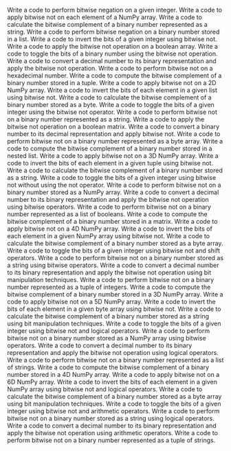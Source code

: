 Write a code to perform bitwise negation on a given integer.
Write a code to apply bitwise not on each element of a NumPy array.
Write a code to calculate the bitwise complement of a binary number represented as a string.
Write a code to perform bitwise negation on a binary number stored in a list.
Write a code to invert the bits of a given integer using bitwise not.
Write a code to apply the bitwise not operation on a boolean array.
Write a code to toggle the bits of a binary number using the bitwise not operation.
Write a code to convert a decimal number to its binary representation and apply the bitwise not operation.
Write a code to perform bitwise not on a hexadecimal number.
Write a code to compute the bitwise complement of a binary number stored in a tuple.
Write a code to apply bitwise not on a 2D NumPy array.
Write a code to invert the bits of each element in a given list using bitwise not.
Write a code to calculate the bitwise complement of a binary number stored as a byte.
Write a code to toggle the bits of a given integer using the bitwise not operator.
Write a code to perform bitwise not on a binary number represented as a string.
Write a code to apply the bitwise not operation on a boolean matrix.
Write a code to convert a binary number to its decimal representation and apply bitwise not.
Write a code to perform bitwise not on a binary number represented as a byte array.
Write a code to compute the bitwise complement of a binary number stored in a nested list.
Write a code to apply bitwise not on a 3D NumPy array.
Write a code to invert the bits of each element in a given tuple using bitwise not.
Write a code to calculate the bitwise complement of a binary number stored as a string.
Write a code to toggle the bits of a given integer using bitwise not without using the not operator.
Write a code to perform bitwise not on a binary number stored as a NumPy array.
Write a code to convert a decimal number to its binary representation and apply the bitwise not operation using bitwise operators.
Write a code to perform bitwise not on a binary number represented as a list of booleans.
Write a code to compute the bitwise complement of a binary number stored in a matrix.
Write a code to apply bitwise not on a 4D NumPy array.
Write a code to invert the bits of each element in a given NumPy array using bitwise not.
Write a code to calculate the bitwise complement of a binary number stored as a byte array.
Write a code to toggle the bits of a given integer using bitwise not and shift operators.
Write a code to perform bitwise not on a binary number stored as a string using bitwise operators.
Write a code to convert a decimal number to its binary representation and apply the bitwise not operation using bit manipulation techniques.
Write a code to perform bitwise not on a binary number represented as a tuple of integers.
Write a code to compute the bitwise complement of a binary number stored in a 3D NumPy array.
Write a code to apply bitwise not on a 5D NumPy array.
Write a code to invert the bits of each element in a given byte array using bitwise not.
Write a code to calculate the bitwise complement of a binary number stored as a string using bit manipulation techniques.
Write a code to toggle the bits of a given integer using bitwise not and logical operators.
Write a code to perform bitwise not on a binary number stored as a NumPy array using bitwise operators.
Write a code to convert a decimal number to its binary representation and apply the bitwise not operation using logical operators.
Write a code to perform bitwise not on a binary number represented as a list of strings.
Write a code to compute the bitwise complement of a binary number stored in a 4D NumPy array.
Write a code to apply bitwise not on a 6D NumPy array.
Write a code to invert the bits of each element in a given NumPy array using bitwise not and logical operators.
Write a code to calculate the bitwise complement of a binary number stored as a byte array using bit manipulation techniques.
Write a code to toggle the bits of a given integer using bitwise not and arithmetic operators.
Write a code to perform bitwise not on a binary number stored as a string using logical operators.
Write a code to convert a decimal number to its binary representation and apply the bitwise not operation using arithmetic operators.
Write a code to perform bitwise not on a binary number represented as a tuple of strings.